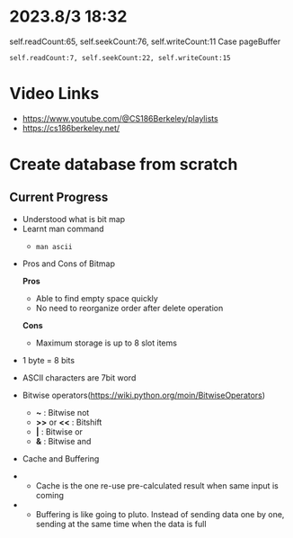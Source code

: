 # 2023.8/3 18:32

self.readCount:65, self.seekCount:76, self.writeCount:11
Case pageBuffer

```
self.readCount:7, self.seekCount:22, self.writeCount:15
```

# Video Links

- https://www.youtube.com/@CS186Berkeley/playlists
- https://cs186berkeley.net/

# Create database from scratch

## Current Progress

- Understood what is bit map
- Learnt man command
  - ```
    man ascii
    ```

* Pros and Cons of Bitmap

  **Pros**

  - Able to find empty space quickly
  - No need to reorganize order after delete operation

  **Cons**

  - Maximum storage is up to 8 slot items

- 1 byte = 8 bits

- ASCII characters are 7bit word
- Bitwise operators(https://wiki.python.org/moin/BitwiseOperators)
  - **~** : Bitwise not
  - **>>** or **<<** : Bitshift
  - **|** : Bitwise or
  - **&** : Bitwise and

* Cache and Buffering

* - Cache is the one re-use pre-calculated result when same input is coming
* - Buffering is like going to pluto. Instead of sending data one by one, sending at the same time when the data is full
